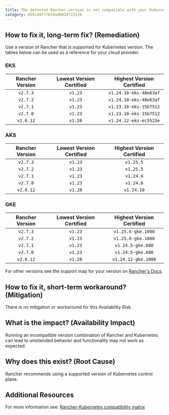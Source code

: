```yaml
---
title: The detected Rancher version is not compatible with your Kubernetes version
category: 655c49ff76fdad0024723139
---
```


## How to fix it, long-term fix? (Remediation)

Use a version of Rancher that is supported for Kubernetes version. The tables below can be used as a reference for your cloud provider.

### EKS

| Rancher Version | Lowest Version Certified | Highest Version Certified |
| :-------------: | :----------------------: | :-----------------------: |
|     `v2.7.3`    |          `v1.23`         |   `v1.24.10-eks-48e63af`  |
|     `v2.7.2`    |          `v1.23`         |   `v1.24.10-eks-48e63af`  |
|     `v2.7.1`    |          `v1.23`         |   `v1.23.10-eks-15b7512`  |
|     `v2.7.0`    |          `v1.23`         |   `v1.23.10-eks-15b7512`  |
|    `v2.6.12`    |          `v1.20`         |   `v1.24.12-eks-ec5523e`  |

### AKS

| Rancher Version | Lowest Version Certified | Highest Version Certified |
| :-------------: | :----------------------: | :-----------------------: |
|     `v2.7.3`    |          `v1.23`         |         `v1.25.5`         |
|     `v2.7.2`    |          `v1.23`         |         `v1.25.5`         |
|     `v2.7.1`    |          `v1.23`         |         `v1.24.6`         |
|     `v2.7.0`    |          `v1.23`         |         `v1.24.6`         |
|    `v2.6.12`    |          `v1.20`         |         `v1.24.10`        |

### GKE

| Rancher Version | Lowest Version Certified | Highest Version Certified |
| :-------------: | :----------------------: | :-----------------------: |
|     `v2.7.3`    |          `v1.23`         |     `v1.25.6-gke.1000`    |
|     `v2.7.2`    |          `v1.23`         |     `v1.25.6-gke.1000`    |
|     `v2.7.1`    |          `v1.23`         |     `v1.24.5-gke.600`     |
|     `v2.7.0`    |          `v1.23`         |     `v1.24.5-gke.600`     |
|    `v2.6.12`    |          `v1.20`         |    `v1.24.12-gke.1000`    |

For other versions see the support map for your version on [Rancher's Docs](https://www.suse.com/suse-rancher/support-matrix/all-supported-versions).

## How to fix it, short-term workaround? (Mitigation)

There is no mitigation or workaround for this Availability Risk.

## What is the impact? (Availability Impact)

Running an incompatible version combination of Rancher and Kubernetes can lead to unintended behavior and functionality may not work as expected.

## Why does this exist? (Root Cause)

Rancher recommends using a supported version of Kubernetes control plane.

## Additional Resources

For more information see: [Rancher-Kubernetes compatibility matrix](https://www.suse.com/suse-rancher/support-matrix/all-supported-versions)